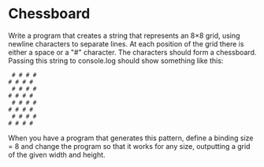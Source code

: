 # Chessboard

Write a program that creates a string that represents an 8×8 grid, using newline
characters to separate lines. At each position of the grid there is either a space
or a "#" character. The characters should form a chessboard.
Passing this string to console.log should show something like this:

```
 # # # #
# # # #
 # # # #
# # # #
 # # # # 
# # # #
 # # # # 
# # # #
 ```
When you have a program that generates this pattern, define a binding size
= 8 and change the program so that it works for any size, outputting a grid
of the given width and height.
